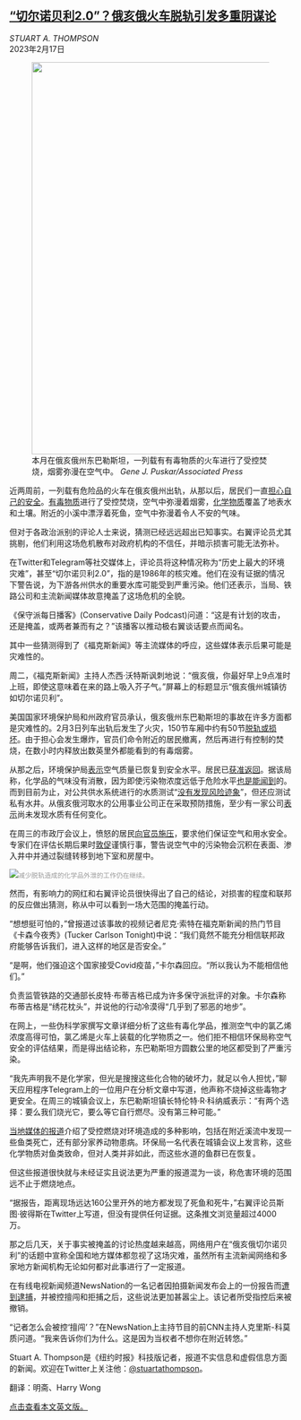 <!--1676626622000-->
[“切尔诺贝利2.0”？俄亥俄火车脱轨引发多重阴谋论](https://cn.nytimes.com/usa/20230217/ohio-train-derailment-chernobyl/)
------

<address>STUART A. THOMPSON</address><time pudate="2023-02-17 05:27:01" datetime="2023-02-17 05:27:01">2023年2月17日</time><figure><img src="https://images.weserv.nl/?url=static01.nyt.com/images/2023/02/15/multimedia/derailment-01-hmqf/derailment-01-hmqf-master1050.jpg" width="1050" height="700"><figcaption>本月在俄亥俄州东巴勒斯坦，一列载有有毒物质的火车进行了受控焚烧，烟雾弥漫在空气中。 <cite>Gene J. Puskar/Associated Press</cite></figcaption></figure><section><p>近两周前，一列载有危险品的火车在俄亥俄州出轨，从那以后，居民们一直<a href="https://www.nytimes.com/2023/02/15/us/ohio-train-derailment-anxiety.html" title="Link: https://www.nytimes.com/2023/02/15/us/ohio-train-derailment-anxiety.html">担心自己的安全</a>。<a href="https://www.nytimes.com/2023/02/15/climate/ohio-train-fire-toxic-chemicals.html" title="Link: https://www.nytimes.com/2023/02/15/climate/ohio-train-fire-toxic-chemicals.html">有毒物质</a>进行了受控焚烧，空气中弥漫着烟雾，<a href="https://cn.nytimes.com/usa/20230215/ohio-train-derailment/" title="Link: https://cn.nytimes.com/usa/20230215/ohio-train-derailment/">化学物质</a>覆盖了地表水和土壤。附近的小溪中漂浮着死鱼，空气中弥漫着令人不安的气味。</p><p>但对于各政治派别的评论人士来说，猜测已经远远超出已知事实。右翼评论员尤其挑剔，他们利用这场危机散布对政府机构的不信任，并暗示损害可能无法弥补。</p><p>在Twitter和Telegram等社交媒体上，评论员将这种情况称为“历史上最大的环境灾难”，甚至“切尔诺贝利2.0”，指的是1986年的核灾难。他们在没有证据的情况下警告说，为下游各州供水的重要水库可能受到严重污染。他们还表示，当局、铁路公司和主流新闻媒体故意掩盖了这场危机的全貌。</p><p>《保守派每日播客》(Conservative Daily Podcast)问道：“这是有计划的攻击，还是掩盖，或两者兼而有之？”该播客以推动极右翼谈话要点而闻名。</p><p>其中一些猜测得到了《福克斯新闻》等主流媒体的呼应，这些媒体表示后果可能是灾难性的。</p><p>周二，《福克斯新闻》主持人杰西·沃特斯讽刺地说：“俄亥俄，你最好早上9点准时上班，即使这意味着在来的路上吸入芥子气。”屏幕上的标题显示“俄亥俄州城镇彷如切尔诺贝利”。</p><p>美国国家环境保护局和州政府官员承认，俄亥俄州东巴勒斯坦的事故在许多方面都是灾难性的。2月3日列车出轨后发生了火灾，150节车厢中约有50节<a href="https://cn.nytimes.com/usa/20230215/ohio-train-derailment/">脱轨或损坏</a>。由于担心会发生爆炸，官员们命令附近的居民撤离，然后再进行有控制的焚烧，在数小时内释放出数英里外都能看到的有毒烟雾。</p><p>从那之后，环境保护局<a rel="noopener noreferrer" target="_blank" href="https://response.epa.gov/site/site_profile.aspx?site_id=15933">表示</a>空气质量已恢复到安全水平。居民已<a rel="noopener noreferrer" target="_blank" href="https://governor.ohio.gov/media/news-and-media/East-Palestine-Update-Residents-Can-Safely-Return-Home-02082023">获准返回</a>。据该局称，化学品的气味没有消散，因为即使污染物浓度远低于危险水平<a rel="noopener noreferrer" target="_blank" href="https://response.epa.gov/site/site_profile.aspx?site_id=15933">也是能闻到</a>的。而到目前为止，对公共供水系统进行的水质测试“<a rel="noopener noreferrer" target="_blank" href="https://epa.ohio.gov/monitor-pollution/pollution-issues/east-palestine">没有发现风险迹象</a>”，但还应测试私有水井。从俄亥俄河取水的公用事业公司正在采取预防措施，至少有一家公司<a rel="noopener noreferrer" target="_blank" href="https://www.amwater.com/press-room/press-releases/west-virginia/west-virginia-american-water-monitoring-water-quality-on-ohio-river-implementing-business-continuity-plan-for-secondary-intake">表示</a>尚未发现水质有任何变化。</p><p>在周三的市政厅会议上，愤怒的居民<a href="https://www.nytimes.com/2023/02/15/us/ohio-train-derailment-anxiety.html">向官员施压</a>，要求他们保证空气和用水安全。专家们在评估长期后果时<a href="https://www.nytimes.com/2023/02/14/climate/ohio-train-derailment-chemical-spill-health.html">敦促</a>谨慎行事，警告说空气中的污染物会沉积在表面、渗入井中并通过裂缝转移到地下室和房屋中。</p><p><img src="https://images.weserv.nl/?url=static01.nyt.com/images/2023/02/15/multimedia/xxderailment-03-kvpf/xxderailment-03-kvpf-master1050.jpg"><small style="color: #999;">减少脱轨造成的化学品外泄的工作仍在继续。</small></p><p>然而，有影响力的网红和右翼评论员很快得出了自己的结论，对损害的程度和联邦的反应做出猜测，称从中可以看到一场大范围的掩盖行动。</p><p>“想想挺可怕的，”曾报道过该事故的视频记者尼克·索特在福克斯新闻的热门节目《卡森今夜秀》(Tucker Carlson Tonight)中说：“我们竟然不能充分相信联邦政府能够告诉我们，进入这样的地区是否安全。”</p><p>“是啊，他们强迫这个国家接受Covid疫苗，”卡尔森回应。“所以我认为不能相信他们。”</p><p>负责监管铁路的交通部长皮特·布蒂吉格已成为许多保守派批评的对象。卡尔森称布蒂吉格是“绣花枕头”，并说他的行动冷漠得“几乎到了邪恶的地步”。</p><p>在网上，一些伪科学家撰写文章详细分析了这些有毒化学品，推测空气中的氯乙烯浓度高得可怕，氯乙烯是火车上装载的化学物质之一。他们拒不相信环保局称空气安全的评估结果，而是得出结论称，东巴勒斯坦方圆数公里的地区都受到了严重污染。</p><p>“我先声明我不是化学家，但光是搜搜这些化合物的破坏力，就足以令人担忧，”聊天应用程序Telegram上的一位用户在分析文章中写道，他声称不烧掉这些毒物才更安全。在周三的城镇会议上，东巴勒斯坦镇长特伦特·R·科纳威表示：“有两个选择：要么我们烧光它，要么等它自行燃尽。没有第三种可能。”</p><p><a rel="noopener noreferrer" target="_blank" href="https://www.snopes.com/fact-check/dead-fish-ohio-train-derailment/" title="Link: https://www.snopes.com/fact-check/dead-fish-ohio-train-derailment/">当地媒体的报道</a>介绍了受控燃烧对环境造成的多种影响，包括在附近溪流中发现一些鱼类死亡，还有部分家养动物患病。环保局一名代表在城镇会议上发言称，这些化学物质对鱼类致命，但对人类并非如此，而这些水道的鱼群已在恢复。</p><p>但这些报道很快就与未经证实且说法更为严重的报道混为一谈，称危害环境的范围远不止于燃烧地点。</p><p>“据报告，距离现场远达160公里开外的地方都发现了死鱼和死牛，”右翼评论员斯图·彼得斯在Twitter上写道，但没有提供任何证据。这条推文浏览量超过4000万。</p><p>那之后几天，关于事实被掩盖的讨论热度越来越高，网络用户在“俄亥俄切尔诺贝利”的话题中宣称全国和地方媒体都忽视了这场灾难，虽然所有主流新闻网络和多家地方新闻机构无论如何都对此事进行了一定报道。</p><p>在有线电视新闻频道NewsNation的一名记者因拍摄新闻发布会上的一份报告而<a href="https://www.nytimes.com/2023/02/15/us/newsnation-reporter-charges-dropped.html">遭到逮捕</a>，并被控擅闯和拒捕之后，这些说法更加甚嚣尘上。该记者所受指控后来被撤销。</p><p>“记者怎么会被控‘擅闯’？”在NewsNation上主持节目的前CNN主持人克里斯-科莫质问道。“我来告诉你们为什么。这是因为当权者不想你在附近转悠。”</p></section><footer><p>Stuart A. Thompson是《纽约时报》科技版记者，报道不实信息和虚假信息方面的新闻。欢迎在Twitter上关注他：<a rel="nofollow" target="_blank" href="https://twitter.com/stuartathompson">@stuartathompson</a>。</p><p>翻译：明斋、Harry Wong</p><p><a rel="nofollow" target="_blank" href="https://www.nytimes.com/2023/02/16/technology/ohio-train-derailment-chernobyl.html">点击查看本文英文版。</a></p></footer>
